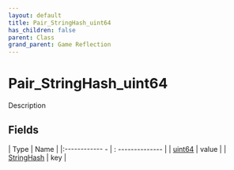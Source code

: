 ```yaml
---
layout: default
title: Pair_StringHash_uint64
has_children: false
parent: Class
grand_parent: Game Reflection
---
```

# Pair_StringHash_uint64
Description 

## Fields
| Type | Name |
|:------------ - | : -------------- |
| [uint64](game-reflection/components/uint64.md) | value |
| [StringHash](game-reflection/classes/string_hash.md) | key |
